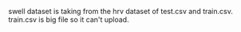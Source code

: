 swell dataset is taking from the hrv dataset of test.csv and train.csv. train.csv is big file so it can't upload.

